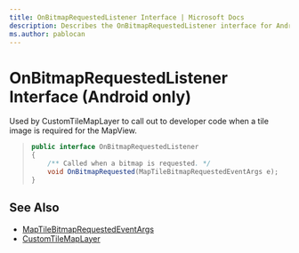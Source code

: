 ```yaml
---
title: OnBitmapRequestedListener Interface | Microsoft Docs
description: Describes the OnBitmapRequestedListener interface for Android and provides the MapTileBitmapRequestedEventArgs and CustomTileMapLayer references.
ms.author: pablocan
---
```


# OnBitmapRequestedListener Interface (Android only)

Used by CustomTileMapLayer to call out to developer code when a tile image is required for the MapView.

>```java
> public interface OnBitmapRequestedListener
> {
>     /** Called when a bitmap is requested. */
>     void OnBitmapRequested(MapTileBitmapRequestedEventArgs e);
> }
>```

## See Also

* [MapTileBitmapRequestedEventArgs](MapTileBitmapRequestedEventArgs-class.md)
* [CustomTileMapLayer](../CustomTileMapLayer-class.md)
